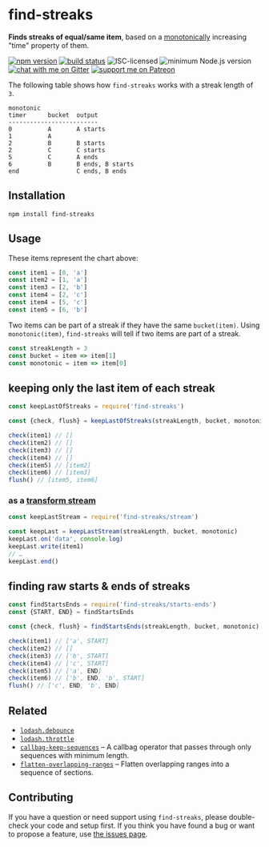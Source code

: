 # find-streaks

**Finds streaks of equal/same item**, based on a [monotonically](https://en.wikipedia.org/wiki/Monotonic_function) increasing "time" property of them.

[![npm version](https://img.shields.io/npm/v/find-streaks.svg)](https://www.npmjs.com/package/find-streaks)
[![build status](https://api.travis-ci.org/derhuerst/find-streaks.svg?branch=master)](https://travis-ci.org/derhuerst/find-streaks)
![ISC-licensed](https://img.shields.io/github/license/derhuerst/find-streaks.svg)
![minimum Node.js version](https://img.shields.io/node/v/find-streaks.svg)
[![chat with me on Gitter](https://img.shields.io/badge/chat%20with%20me-on%20gitter-512e92.svg)](https://gitter.im/derhuerst)
[![support me on Patreon](https://img.shields.io/badge/support%20me-on%20patreon-fa7664.svg)](https://patreon.com/derhuerst)

The following table shows how `find-streaks` works with a streak length of `3`.

```
monotonic
timer      bucket  output
-------------------------
0          A       A starts
1          A
2          B       B starts
2          C       C starts
5          C       A ends
6          B       B ends, B starts
end                C ends, B ends
```


## Installation

```shell
npm install find-streaks
```


## Usage

These items represent the chart above:

```js
const item1 = [0, 'a']
const item2 = [1, 'a']
const item3 = [2, 'b']
const item4 = [2, 'c']
const item4 = [5, 'c']
const item5 = [6, 'b']
```

Two items can be part of a streak if they have the same `bucket(item)`. Using `monotonic(item)`, `find-streaks` will tell if two items are part of a streak.

```js
const streakLength = 3
const bucket = item => item[1]
const monotonic = item => item[0]
```

## keeping only the last item of each streak

```js
const keepLastOfStreaks = require('find-streaks')

const {check, flush} = keepLastOfStreaks(streakLength, bucket, monotonic)

check(item1) // []
check(item2) // []
check(item3) // []
check(item4) // []
check(item5) // [item2]
check(item6) // [item3]
flush() // [item5, item6]
```

### as a [transform stream](https://nodejs.org/api/stream.html#stream_class_stream_transform)

```js
const keepLastStream = require('find-streaks/stream')

const keepLast = keepLastStream(streakLength, bucket, monotonic)
keepLast.on('data', console.log)
keepLast.write(item1)
// …
keepLast.end()
```

## finding raw starts & ends of streaks

```js
const findStartsEnds = require('find-streaks/starts-ends')
const {START, END} = findStartsEnds

const {check, flush} = findStartsEnds(streakLength, bucket, monotonic)

check(item1) // ['a', START]
check(item2) // []
check(item3) // ['b', START]
check(item4) // ['c', START]
check(item5) // ['a', END]
check(item6) // ['b', END, 'b', START]
flush() // ['c', END, 'b', END]
```


## Related

- [`lodash.debounce`](https://lodash.com/docs/4.17.15#debounce)
- [`lodash.throttle`](https://lodash.com/docs/4.17.15#throttle)
- [`callbag-keep-sequences`](https://github.com/derhuerst/callbag-keep-sequences) – A callbag operator that passes through only sequences with minimum length.
- [`flatten-overlapping-ranges`](https://github.com/derhuerst/flatten-overlapping-ranges) – Flatten overlapping ranges into a sequence of sections.


## Contributing

If you have a question or need support using `find-streaks`, please double-check your code and setup first. If you think you have found a bug or want to propose a feature, use [the issues page](https://github.com/derhuerst/find-streaks/issues).
